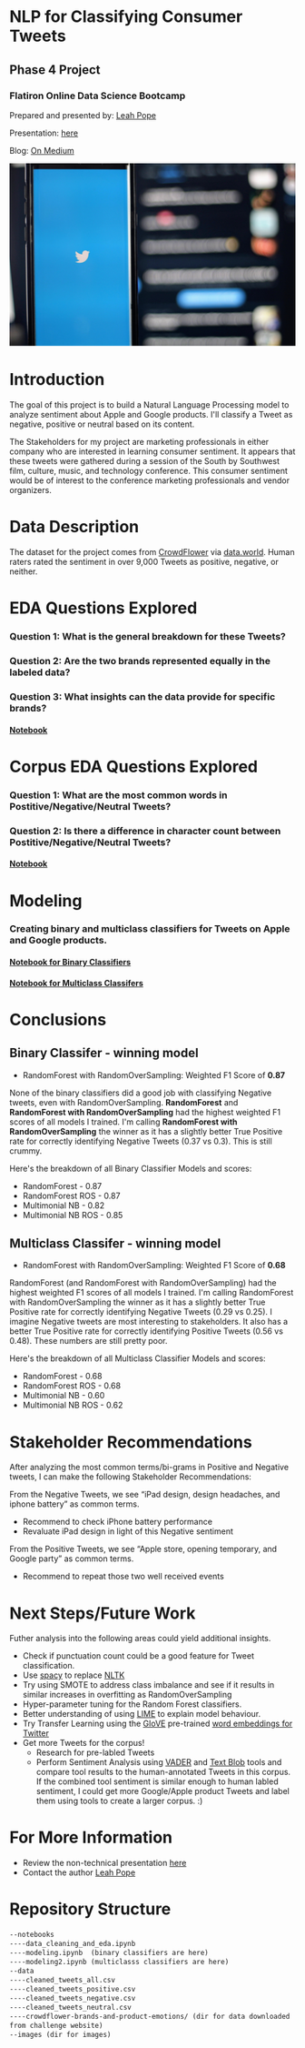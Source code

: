 
# NLP for Classifying Consumer Tweets

## Phase 4 Project
### Flatiron Online Data Science Bootcamp

Prepared and presented by: [Leah Pope](https://www.linkedin.com/in/leahspope/)

Presentation: [here](./extras/PhaseFourProject_LeahPope.pdf)

Blog: [On Medium](https://leahspope7.medium.com/comparing-vader-and-text-blob-to-human-sentiment-77068cf73982)

![tweeting](images/joshua-hoehne-Lh_sFxD8AkI-unsplash.jpg)


# Introduction

The goal of this project is to build a Natural Language Processing model to analyze sentiment about Apple and Google products. I'll classify a Tweet as negative, positive or neutral based on its content.


The Stakeholders for my project are marketing professionals in either company who are interested in learning consumer sentiment. It appears that these tweets were gathered during a session of the South by Southwest film, culture, music, and technology conference. This consumer sentiment would be of interest to the conference marketing professionals and vendor organizers.


# Data Description
The dataset for the project comes from [CrowdFlower](https://data.world/crowdflower) via [data.world](https://data.world/crowdflower/brands-and-product-emotions). Human raters rated the sentiment in over 9,000 Tweets as positive, negative, or neither.

# EDA Questions Explored
### Question 1: What is the general breakdown for these Tweets?
### Question 2: Are the two brands represented equally in the labeled data?
### Question 3: What insights can the data provide for specific brands?
#### [Notebook](./notebooks/data_cleaning_and_eda.ipynb)


# Corpus EDA Questions Explored
### Question 1: What are the most common words in Postitive/Negative/Neutral Tweets?
### Question 2: Is there a difference in character count between Postitive/Negative/Neutral Tweets?
#### [Notebook](./notebooks/data_cleaning_and_eda.ipynb)

# Modeling
### Creating binary and multiclass classifiers for Tweets on Apple and Google products.
#### [Notebook for Binary Classifiers](./notebooks/modeling.ipynb)
#### [Notebook for Multiclass Classifers](./notebooks/modeling2.ipynb)



# Conclusions
## Binary Classifer - winning model
* RandomForest with RandomOverSampling: Weighted F1 Score of __0.87__

None of the binary classifiers did a good job with classifying Negative tweets, even with RandomOverSampling. __RandomForest__ and __RandomForest with RandomOverSampling__ had the highest weighted F1 scores of all models I trained.  I'm calling __RandomForest with RandomOverSampling__ the winner as it has a slightly better True Positive rate for correctly identifying Negative Tweets (0.37 vs 0.3). This is still crummy.

Here's the breakdown of all Binary Classifier Models and scores:
* RandomForest - 0.87
* RandomForest ROS - 0.87  
* Multimonial NB  - 0.82
* Multimonial NB ROS - 0.85


## Multiclass Classifer - winning model
* RandomForest with RandomOverSampling: Weighted F1 Score of __0.68__

RandomForest (and RandomForest with RandomOverSampling) had the highest weighted F1 scores of all models I trained. I'm calling RandomForest with RandomOverSampling the winner as it has a slightly better True Positive rate for correctly identifying Negative Tweets (0.29 vs 0.25). I imagine Negative tweets are most interesting to stakeholders. It also has a better True Positive rate for correctly identifying Positive Tweets (0.56 vs 0.48). These numbers are still pretty poor.

Here's the breakdown of all Multiclass Classifier Models and scores:
* RandomForest - 0.68
* RandomForest ROS - 0.68
* Multimonial NB - 0.60
* Multimonial NB ROS - 0.62


# Stakeholder Recommendations
After analyzing the most common terms/bi-grams in Positive and Negative tweets, I can make the following Stakeholder Recommendations:

From the Negative Tweets, we see “iPad design, design headaches, and iphone battery” as common terms. 
* Recommend to check iPhone battery performance
* Revaluate iPad design in light of this Negative sentiment

From the Positive Tweets, we see “Apple store, opening temporary, and Google party” as common
terms. 
* Recommend to repeat those two well received events



# Next Steps/Future Work
Futher analysis into the following areas could yield additional insights.

* Check if punctuation count could be a good feature for Tweet classification.
* Use [spacy](https://spacy.io/) to replace [NLTK](https://www.nltk.org/)
* Try using SMOTE to address class imbalance and see if it results in similar increases in overfitting as RandomOverSampling
* Hyper-parameter tuning for the Random Forest classifiers.
* Better understanding of using [LIME](https://github.com/marcotcr/lime) to explain model behaviour.
* Try Transfer Learning using the [GloVE](https://nlp.stanford.edu/projects/glove/) pre-trained [word embeddings for Twitter](https://github.com/stanfordnlp/GloVe)
* Get more Tweets for the corpus!
    * Research for pre-labled Tweets
    * Perform Sentiment Analysis using [VADER](https://github.com/cjhutto/vaderSentiment) and [Text Blob](https://github.com/sloria/textblob) tools and compare tool results to the human-annotated Tweets in this corpus. If the combined tool sentiment is similar enough to human labled sentiment, I could get more Google/Apple product Tweets and label them using tools to create a larger corpus. :)

# For More Information
* Review the non-technical presentation [here](./extras/PhaseFourProject_LeahPope.pdf)
* Contact the author [Leah Pope](https://www.linkedin.com/in/leahspope/)


# Repository Structure
```
--notebooks
----data_cleaning_and_eda.ipynb
----modeling.ipynb  (binary classifiers are here)
----modeling2.ipynb (multiclasss classifiers are here)
--data
----cleaned_tweets_all.csv
----cleaned_tweets_positive.csv
----cleaned_tweets_negative.csv
----cleaned_tweets_neutral.csv
----crowdflower-brands-and-product-emotions/ (dir for data downloaded from challenge website)
--images (dir for images)
```
